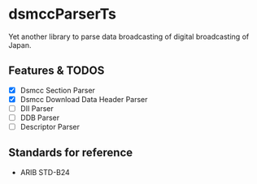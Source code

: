 # dsmccParserTs

Yet another library to parse data broadcasting of digital broadcasting of Japan.

## Features & TODOS

- [x] Dsmcc Section Parser
- [x] Dsmcc Download Data Header Parser
- [ ] DII Parser
- [ ] DDB Parser
- [ ] Descriptor Parser

## Standards for reference

- ARIB STD-B24
